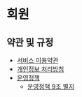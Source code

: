 # 회원 <badge type="info" text="완성되지 않은 문서" />

## 약관 및 규정

- [서비스 이용약관](https://damoang.net/content/provision)
- [개인정보 처리방침](https://damoang.net/content/privacy)
- [운영정책](https://damoang.net/content/operation_policy)
  - [운영정책 9조 별지](https://damoang.net/content/operation_policy_add)
